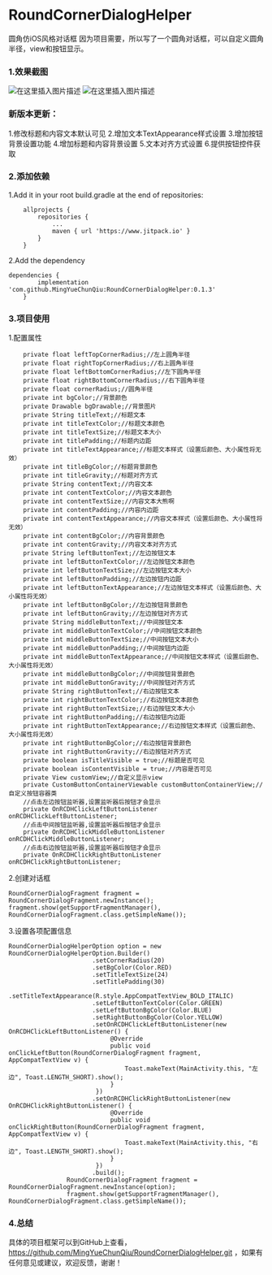 # RoundCornerDialogHelper
圆角仿iOS风格对话框
因为项目需要，所以写了一个圆角对话框，可以自定义圆角半径，view和按钮显示。
### 1.效果截图
![在这里插入图片描述](https://img-blog.csdnimg.cn/2018112512061853.jpg?x-oss-process=image/watermark,type_ZmFuZ3poZW5naGVpdGk,shadow_10,text_aHR0cHM6Ly9ibG9nLmNzZG4ubmV0L3NsMjAxOGdvZA==,size_16,color_FFFFFF,t_70)
![在这里插入图片描述](https://img-blog.csdnimg.cn/20181127103858948.png?x-oss-process=image/watermark,type_ZmFuZ3poZW5naGVpdGk,shadow_10,text_aHR0cHM6Ly9ibG9nLmNzZG4ubmV0L3NsMjAxOGdvZA==,size_16,color_FFFFFF,t_70)
### 新版本更新：
1.修改标题和内容文本默认可见
2.增加文本TextAppearance样式设置
3.增加按钮背景设置功能
4.增加标题和内容背景设置
5.文本对齐方式设置
6.提供按钮控件获取
### 2.添加依赖
1.Add it in your root build.gradle at the end of repositories:

```
	allprojects {
		repositories {
			...
			maven { url 'https://www.jitpack.io' }
		}
	}
```
2.Add the dependency

```
dependencies {
		implementation 'com.github.MingYueChunQiu:RoundCornerDialogHelper:0.1.3'
	}
```
### 3.项目使用
1.配置属性

```
    private float leftTopCornerRadius;//左上圆角半径
    private float rightTopCornerRadius;//右上圆角半径
    private float leftBottomCornerRadius;//左下圆角半径
    private float rightBottomCornerRadius;//右下圆角半径
    private float cornerRadius;//圆角半径
    private int bgColor;//背景颜色
    private Drawable bgDrawable;//背景图片
    private String titleText;//标题文本
    private int titleTextColor;//标题文本颜色
    private int titleTextSize;//标题文本大小
    private int titlePadding;//标题内边距
    private int titleTextAppearance;//标题文本样式（设置后颜色、大小属性将无效）
    private int titleBgColor;//标题背景颜色
    private int titleGravity;//标题对齐方式
    private String contentText;//内容文本
    private int contentTextColor;//内容文本颜色
    private int contentTextSize;//内容文本大熊啊
    private int contentPadding;//内容内边距
    private int contentTextAppearance;//内容文本样式（设置后颜色、大小属性将无效）
    private int contentBgColor;//内容背景颜色
    private int contentGravity;//内容文本对齐方式
    private String leftButtonText;//左边按钮文本
    private int leftButtonTextColor;//左边按钮文本颜色
    private int leftButtonTextSize;//左边按钮文本大小
    private int leftButtonPadding;//左边按钮内边距
    private int leftButtonTextAppearance;//左边按钮文本样式（设置后颜色、大小属性将无效）
    private int leftButtonBgColor;//左边按钮背景颜色
    private int leftButtonGravity;//左边按钮对齐方式
    private String middleButtonText;//中间按钮文本
    private int middleButtonTextColor;//中间按钮文本颜色
    private int middleButtonTextSize;//中间按钮文本大小
    private int middleButtonPadding;//中间按钮内边距
    private int middleButtonTextAppearance;//中间按钮文本样式（设置后颜色、大小属性将无效）
    private int middleButtonBgColor;//中间按钮背景颜色
    private int middleButtonGravity;//中间按钮对齐方式
    private String rightButtonText;//右边按钮文本
    private int rightButtonTextColor;//右边按钮文本颜色
    private int rightButtonTextSize;//右边按钮文本大小
    private int rightButtonPadding;//右边按钮内边距
    private int rightButtonTextAppearance;//右边按钮文本样式（设置后颜色、大小属性将无效）
    private int rightButtonBgColor;//右边按钮背景颜色
    private int rightButtonGravity;//右边按钮对齐方式
    private boolean isTitleVisible = true;//标题是否可见
    private boolean isContentVisible = true;//内容是否可见
    private View customView;//自定义显示view
    private CustomButtonContainerViewable customButtonContainerView;//自定义按钮容器类
    //点击左边按钮监听器,设置监听器后按钮才会显示
    private OnRCDHClickLeftButtonListener onRCDHClickLeftButtonListener;
    //点击中间按钮监听器,设置监听器后按钮才会显示
    private OnRCDHClickMiddleButtonListener onRCDHClickMiddleButtonListener;
    //点击右边按钮监听器,设置监听器后按钮才会显示
    private OnRCDHClickRightButtonListener onRCDHClickRightButtonListener;
```

2.创建对话框

```
RoundCornerDialogFragment fragment = RoundCornerDialogFragment.newInstance();
fragment.show(getSupportFragmentManager(), RoundCornerDialogFragment.class.getSimpleName());
```
3.设置各项配置信息

```
RoundCornerDialogHelperOption option = new RoundCornerDialogHelperOption.Builder()
                       .setCornerRadius(20)
                       .setBgColor(Color.RED)
                       .setTitleTextSize(24)
                       .setTitlePadding(30)
                       .setTitleTextAppearance(R.style.AppCompatTextView_BOLD_ITALIC)
                       .setLeftButtonTextColor(Color.GREEN)
                       .setLeftButtonBgColor(Color.BLUE)
                       .setRightButtonBgColor(Color.YELLOW)
                       .setOnRCDHClickLeftButtonListener(new OnRCDHClickLeftButtonListener() {
                            @Override
                            public void onClickLeftButton(RoundCornerDialogFragment fragment, AppCompatTextView v) {
                                Toast.makeText(MainActivity.this, "左边", Toast.LENGTH_SHORT).show();
                            }
                        })
                       .setOnRCDHClickRightButtonListener(new OnRCDHClickRightButtonListener() {
                            @Override
                            public void onClickRightButton(RoundCornerDialogFragment fragment, AppCompatTextView v) {
                                Toast.makeText(MainActivity.this, "右边", Toast.LENGTH_SHORT).show();
                            }
                        })
                       .build();
                RoundCornerDialogFragment fragment = RoundCornerDialogFragment.newInstance(option);
                fragment.show(getSupportFragmentManager(), RoundCornerDialogFragment.class.getSimpleName());
```
### 4.总结
具体的项目框架可以到GitHub上查看，https://github.com/MingYueChunQiu/RoundCornerDialogHelper.git ，如果有任何意见或建议，欢迎反馈，谢谢！
